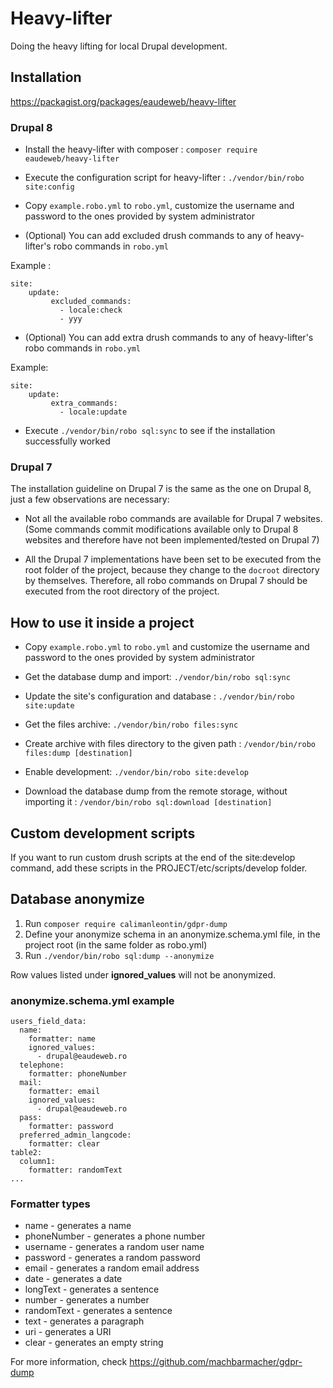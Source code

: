 # Heavy-lifter
Doing the heavy lifting for local Drupal development.

## Installation

https://packagist.org/packages/eaudeweb/heavy-lifter

### Drupal 8

* Install the heavy-lifter with composer : `composer require eaudeweb/heavy-lifter`

* Execute the configuration script for heavy-lifter : `./vendor/bin/robo site:config`

* Copy `example.robo.yml` to `robo.yml`, customize the username and password to the ones provided by system administrator

* (Optional) You can add excluded drush commands to any of heavy-lifter's robo commands in `robo.yml` 

Example : 
```
site:
    update:
         excluded_commands:
           - locale:check
           - yyy
```

* (Optional) You can add extra drush commands to any of heavy-lifter's robo commands in `robo.yml`

Example:
```
site:
    update:
         extra_commands:
           - locale:update
```    

* Execute `./vendor/bin/robo sql:sync` to see if the installation successfully worked

### Drupal 7

The installation guideline on Drupal 7 is the same as the one on Drupal 8, just a few observations are necessary:

* Not all the available robo commands are available for Drupal 7 websites. (Some commands commit modifications available only to Drupal 8 websites and therefore have not been implemented/tested on Drupal 7)

* All the Drupal 7 implementations have been set to be executed from the root folder of the project, because they change to the `docroot` directory by themselves. Therefore, all robo commands on Drupal 7 should be executed from the root directory of the project. 

## How to use it inside a project

* Copy `example.robo.yml` to `robo.yml` and customize the username and password to the ones provided by system administrator

* Get the database dump and import: `./vendor/bin/robo sql:sync`

* Update the site's configuration and database : `./vendor/bin/robo site:update`

* Get the files archive: `./vendor/bin/robo files:sync`

* Create archive with files directory to the given path : `/vendor/bin/robo files:dump [destination]`

* Enable development: `./vendor/bin/robo site:develop`

* Download the database dump from the remote storage, without importing it : `/vendor/bin/robo sql:download [destination]`


## Custom development scripts

If you want to run custom drush scripts at the end of the site:develop command, add these scripts in the PROJECT/etc/scripts/develop folder.


## Database anonymize 

1. Run `composer require calimanleontin/gdpr-dump`
2. Define your anonymize schema in an anonymize.schema.yml file, in the project root (in the same folder as robo.yml)
3. Run `./vendor/bin/robo sql:dump --anonymize`

Row values listed under **ignored_values** will not be anonymized.

### anonymize.schema.yml example

```
users_field_data:
  name:
    formatter: name
    ignored_values:
      - drupal@eaudeweb.ro
  telephone:
    formatter: phoneNumber
  mail:
    formatter: email
    ignored_values:
      - drupal@eaudeweb.ro
  pass:
    formatter: password
  preferred_admin_langcode:
    formatter: clear
table2:
  column1:
    formatter: randomText
...
```

### Formatter types

- name - generates a name
- phoneNumber - generates a phone number
- username - generates a random user name
- password - generates a random password
- email - generates a random email address
- date - generates a date
- longText - generates a sentence
- number - generates a number
- randomText - generates a sentence
- text - generates a paragraph
- uri - generates a URI
- clear - generates an empty string

For more information, check https://github.com/machbarmacher/gdpr-dump
